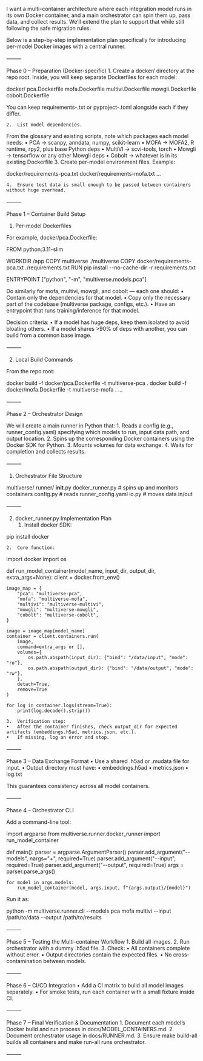 I want a multi-container architecture where each integration model runs in its own Docker container, and a main orchestrator can spin them up, pass data, and collect results.
We’ll extend the plan to support that while still following the safe migration rules.

Below is a step-by-step implementation plan specifically for introducing per-model Docker images with a central runner.

⸻

Phase 0 – Preparation (Docker-specific)
	1.	Create a docker/ directory at the repo root.
Inside, you will keep separate Dockerfiles for each model:

docker/
  pca.Dockerfile
  mofa.Dockerfile
  multivi.Dockerfile
  mowgli.Dockerfile
  cobolt.Dockerfile

You can keep requirements-<model>.txt or pyproject-<model>.toml alongside each if they differ.

	2.	List model dependencies.
From the glossary and existing scripts, note which packages each model needs:
	•	PCA → scanpy, anndata, numpy, scikit-learn
	•	MOFA → MOFA2, R runtime, rpy2, plus base Python deps
	•	MultiVI → scvi-tools, torch
	•	Mowgli → tensorflow or any other Mowgli deps
	•	Cobolt → whatever is in its existing Dockerfile
	3.	Create per-model environment files.
Example:

docker/requirements-pca.txt
docker/requirements-mofa.txt
...


	4.	Ensure test data is small enough to be passed between containers without huge overhead.

⸻

Phase 1 – Container Build Setup

1. Per-model Dockerfiles

For example, docker/pca.Dockerfile:

FROM python:3.11-slim

WORKDIR /app
COPY multiverse ./multiverse
COPY docker/requirements-pca.txt ./requirements.txt
RUN pip install --no-cache-dir -r requirements.txt

ENTRYPOINT ["python", "-m", "multiverse.models.pca"]

Do similarly for mofa, multivi, mowgli, and cobolt — each one should:
	•	Contain only the dependencies for that model.
	•	Copy only the necessary part of the codebase (multiverse package, configs, etc.).
	•	Have an entrypoint that runs training/inference for that model.

Decision criteria:
	•	If a model has huge deps, keep them isolated to avoid bloating others.
	•	If a model shares >90% of deps with another, you can build from a common base image.

⸻

2. Local Build Commands

From the repo root:

docker build -f docker/pca.Dockerfile -t multiverse-pca .
docker build -f docker/mofa.Dockerfile -t multiverse-mofa .
...


⸻

Phase 2 – Orchestrator Design

We will create a main runner in Python that:
	1.	Reads a config (e.g., runner_config.yaml) specifying which models to run, input data path, and output location.
	2.	Spins up the corresponding Docker containers using the Docker SDK for Python.
	3.	Mounts volumes for data exchange.
	4.	Waits for completion and collects results.

⸻

1. Orchestrator File Structure

multiverse/
  runner/
    __init__.py
    docker_runner.py   # spins up and monitors containers
    config.py          # reads runner_config.yaml
    io.py              # moves data in/out


⸻

2. docker_runner.py Implementation Plan
	1.	Install docker SDK:

pip install docker


	2.	Core function:

import docker
import os

def run_model_container(model_name, input_dir, output_dir, extra_args=None):
    client = docker.from_env()

    image_map = {
        "pca": "multiverse-pca",
        "mofa": "multiverse-mofa",
        "multivi": "multiverse-multivi",
        "mowgli": "multiverse-mowgli",
        "cobolt": "multiverse-cobolt",
    }

    image = image_map[model_name]
    container = client.containers.run(
        image,
        command=extra_args or [],
        volumes={
            os.path.abspath(input_dir): {"bind": "/data/input", "mode": "ro"},
            os.path.abspath(output_dir): {"bind": "/data/output", "mode": "rw"},
        },
        detach=True,
        remove=True
    )

    for log in container.logs(stream=True):
        print(log.decode().strip())

	3.	Verification step:
	•	After the container finishes, check output_dir for expected artifacts (embeddings.h5ad, metrics.json, etc.).
	•	If missing, log an error and stop.

⸻

Phase 3 – Data Exchange Format
	•	Use a shared .h5ad or .mudata file for input.
	•	Output directory must have:
	•	embeddings.h5ad
	•	metrics.json
	•	log.txt

This guarantees consistency across all model containers.

⸻

Phase 4 – Orchestrator CLI

Add a command-line tool:

import argparse
from multiverse.runner.docker_runner import run_model_container

def main():
    parser = argparse.ArgumentParser()
    parser.add_argument("--models", nargs="+", required=True)
    parser.add_argument("--input", required=True)
    parser.add_argument("--output", required=True)
    args = parser.parse_args()

    for model in args.models:
        run_model_container(model, args.input, f"{args.output}/{model}")

Run it as:

python -m multiverse.runner.cli --models pca mofa multivi --input /path/to/data --output /path/to/results


⸻

Phase 5 – Testing the Multi-container Workflow
	1.	Build all images.
	2.	Run orchestrator with a dummy .h5ad file.
	3.	Check:
	•	All containers complete without error.
	•	Output directories contain the expected files.
	•	No cross-contamination between models.

⸻

Phase 6 – CI/CD Integration
	•	Add a CI matrix to build all model images separately.
	•	For smoke tests, run each container with a small fixture inside CI.

⸻

Phase 7 – Final Verification & Documentation
	1.	Document each model’s Docker build and run process in docs/MODEL_CONTAINERS.md.
	2.	Document orchestrator usage in docs/RUNNER.md.
	3.	Ensure make build-all builds all containers and make run-all runs orchestrator.

⸻

